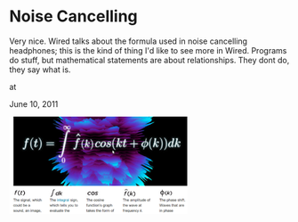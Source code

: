 # Noise Cancelling
Very nice. Wired talks about the formula used in noise cancelling headphones; this is the kind of thing I'd like to see more in Wired. Programs do stuff, but mathematical statements are about relationships. They dont do, they say what is.







at

June 10, 2011















![](noise_fourier_wired.png)
